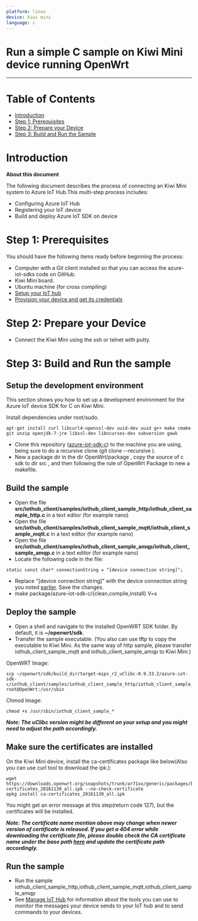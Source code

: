 ```yaml
---
platform: linux
device: kiwi mini
language: c
---
```


Run a simple C sample on Kiwi Mini device running OpenWrt
===
---

# Table of Contents

-   [Introduction](#Introduction)
-   [Step 1: Prerequisites](#Step-1-Prerequisites)
-   [Step 2: Prepare your Device](#Step-2-PrepareDevice)
-   [Step 3: Build and Run the Sample](#Step-3-Build)

<a name="Introduction"></a>
# Introduction

**About this document**

The following document describes the process of connecting an Kiwi Mini system to Azure IoT Hub.This multi-step process includes:
-   Configuring Azure IoT Hub
-   Registering your IoT device
-   Build and deploy Azure IoT SDK on device

<a name="Step-1-Prerequisites"></a>
# Step 1: Prerequisites

You should have the following items ready before beginning the process:
-   Computer with a Git client installed so that you can access the azure-iot-sdks code on GitHub.
-   Kiwi Mini board.
-   Ubuntu machine (for cross compiling) 
-   [Setup your IoT hub](../setup_iothub.md) 
-   [Provision your device and get its credentials](../manage_iot_hub.md)

<a name="Step-2-PrepareDevice"></a>
# Step 2: Prepare your Device
-  Connect the Kiwi Mini using the ssh or telnet with putty.

<a name="Step-3-Build"></a>
# Step 3: Build and Run the sample

## Setup the development environment

This section shows you how to set up a development environment for the Azure IoT device SDK for C on Kiwi Mini.

Install dependencies under root/sudo. 

``` 
apt-get install curl libcurl4-openssl-dev uuid-dev uuid g++ make cmake git unzip openjdk-7-jre libssl-dev libncurses-dev subversion gawk
```

-   Clone this repository ([azure-iot-sdk-c]( https://github.com/Azure/azure-iot-sdk-c.git)) to the machine you are using, being sure to do a recursive clone (git clone --recursive <repo address>).
-   New a package dir in the dir OpenWrt/package , copy the source of c sdk to dir src , and then following the rule of OpenWrt Package to new a makefile.


<a name="build"></a>
## Build the sample

-   Open the file **src/iothub_client/samples/iothub_client_sample_http/iothub_client_sample_http.c** in a text editor (for example nano)
-   Open the file **src/iothub_client/samples/iothub_client_sample_mqtt/iothub_client_sample_mqtt.c** in a text editor (for example nano)
-   Open the file **src/iothub_client/samples/iothub_client_sample_amqp/iothub_client_sample_amqp.c** in a text editor (for example nano)
-   Locate the following code in the file:
```
static const char* connectionString = "[device connection string]";
```
-   Replace "[device connection string]" with the device connection string you noted [earlier](#beforebegin). Save the changes.
-   make package/azure-iot-sdk-c/{clean,compile,install} V=s

<a name="deploy"></a>
## Deploy the sample

-   Open a shell and navigate to the installed OpenWRT SDK folder. By default, it is **~/openwrt/sdk**.
-   Transfer the sample executable. (You also can use tftp to copy the executable to Kiwi Mini.  As the same way of http sample, please transfer iothub_client_sample_mqtt and iothub_client_sample_amqp to Kiwi Mini.)

OpenWRT Image:

```
scp ~/openwrt/sdk/build_dir/target-mips_r2_uClibc-0.9.33.2/azure-iot-sdk-c/iothub_client/samples/iothub_client_sample_http/iothub_client_sample_http root@OpenWrt:/usr/sbin

```

Chmod Image:

```
chmod +x /usr/sbin/iothub_client_sample_*
```

***Note: The uClibc version might be different on your setup and you might need to adjust the path accordingly.***

## Make sure the certificates are installed

On the Kiwi Mini device, install the ca-certificates package like below(Also you can use curl tool to download the ipk.):

    wget https://downloads.openwrt.org/snapshots/trunk/ar71xx/generic/packages/base/ca-certificates_20161130_all.ipk --no-check-certificate
    opkg install ca-certificates_20161130_all.ipk

You might get an error message at this step(return code 127), but the certificates will be installed.

***Note: The certificate name mention above may change when newer version of certificate is released. If you get a 404 error while downloading the certificate file, please double check the CA certificate name under the base path [here](https://downloads.openwrt.org/snapshots/trunk/ar71xx/generic/packages/base) and update the certificate path accordingly.***

<a name="run"></a>
## Run the sample

-   Run the sample iothub_client_sample_http,iothub_client_sample_mqtt,iothub_client_sample_amqp
-   See [Manage IoT Hub][lnk-manage-iothub] for information about the tools you can use to monitor the messages your device sends to your IoT hub and to send commands to your devices.


[setup-devbox-linux]: https://github.com/Azure/azure-iot-sdk-c/blob/master/doc/devbox_setup.md
[setup-iothub]: ../setup_iothub.md
[lnk-manage-iothub]: ../manage_iot_hub.md


